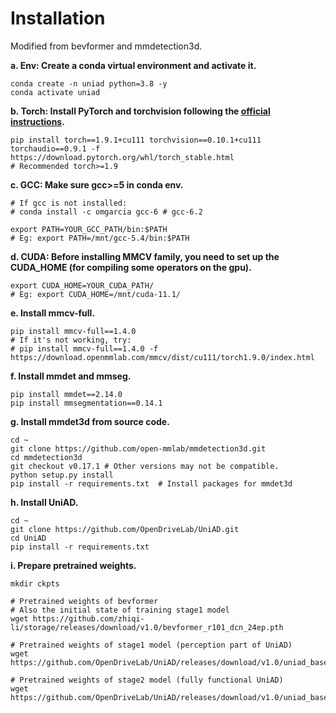 # Installation
Modified from bevformer and mmdetection3d.

**a. Env: Create a conda virtual environment and activate it.**
```shell
conda create -n uniad python=3.8 -y
conda activate uniad
```

**b. Torch: Install PyTorch and torchvision following the [official instructions](https://pytorch.org/).**
```shell
pip install torch==1.9.1+cu111 torchvision==0.10.1+cu111 torchaudio==0.9.1 -f https://download.pytorch.org/whl/torch_stable.html
# Recommended torch>=1.9
```

**c. GCC: Make sure gcc>=5 in conda env.**
```shell
# If gcc is not installed:
# conda install -c omgarcia gcc-6 # gcc-6.2

export PATH=YOUR_GCC_PATH/bin:$PATH
# Eg: export PATH=/mnt/gcc-5.4/bin:$PATH
```

**d. CUDA: Before installing MMCV family, you need to set up the CUDA_HOME (for compiling some operators on the gpu).**
```shell
export CUDA_HOME=YOUR_CUDA_PATH/
# Eg: export CUDA_HOME=/mnt/cuda-11.1/
```


**e. Install mmcv-full.**
```shell
pip install mmcv-full==1.4.0
# If it's not working, try:
# pip install mmcv-full==1.4.0 -f https://download.openmmlab.com/mmcv/dist/cu111/torch1.9.0/index.html
```

**f. Install mmdet and mmseg.**
```shell
pip install mmdet==2.14.0
pip install mmsegmentation==0.14.1
```

**g. Install mmdet3d from source code.**
```shell
cd ~
git clone https://github.com/open-mmlab/mmdetection3d.git
cd mmdetection3d
git checkout v0.17.1 # Other versions may not be compatible.
python setup.py install
pip install -r requirements.txt  # Install packages for mmdet3d
```

**h. Install UniAD.**
```shell
cd ~
git clone https://github.com/OpenDriveLab/UniAD.git
cd UniAD
pip install -r requirements.txt
```


**i. Prepare pretrained weights.**
```shell
mkdir ckpts

# Pretrained weights of bevformer
# Also the initial state of training stage1 model
wget https://github.com/zhiqi-li/storage/releases/download/v1.0/bevformer_r101_dcn_24ep.pth

# Pretrained weights of stage1 model (perception part of UniAD)
wget https://github.com/OpenDriveLab/UniAD/releases/download/v1.0/uniad_base_track_map.pth

# Pretrained weights of stage2 model (fully functional UniAD)
wget https://github.com/OpenDriveLab/UniAD/releases/download/v1.0/uniad_base_e2e.pth
```